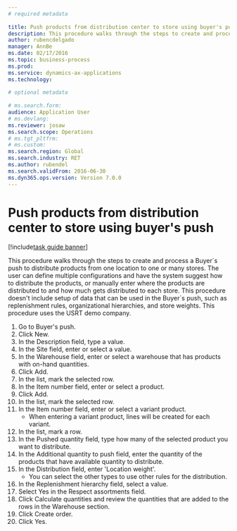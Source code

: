```yaml
--- 
# required metadata 
 
title: Push products from distribution center to store using buyer's push
description: This procedure walks through the steps to create and process a Buyer´s push to distribute products from one location to one or many stores. 
author: rubencdelgado
manager: AnnBe 
ms.date: 02/17/2016
ms.topic: business-process 
ms.prod:  
ms.service: dynamics-ax-applications 
ms.technology:  
 
# optional metadata 
 
# ms.search.form:   
audience: Application User 
# ms.devlang:  
ms.reviewer: josaw
ms.search.scope: Operations 
# ms.tgt_pltfrm:  
# ms.custom:  
ms.search.region: Global
ms.search.industry: RET
ms.author: rubendel
ms.search.validFrom: 2016-06-30 
ms.dyn365.ops.version: Version 7.0.0 
---
```

# Push products from distribution center to store using buyer's push

[!include[task guide banner](../includes/task-guide-banner.md)]

This procedure walks through the steps to create and process a Buyer´s push to distribute products from one location to one or many stores. The user can define multiple configurations and have the system suggest how to distribute the products, or manually enter where the products are distributed to and how much gets distributed to each store. This procedure doesn't include setup of data that can be used in the Buyer´s push, such as replenishment rules, organizational hierarchies, and store weights. This procedure uses the USRT demo company.

1. Go to Buyer's push.
2. Click New.
3. In the Description field, type a value.
4. In the Site field, enter or select a value.
5. In the Warehouse field, enter or select a warehouse that has products with on-hand quantities.
6. Click Add.
7. In the list, mark the selected row.
8. In the Item number field, enter or select a product.
9. Click Add.
10. In the list, mark the selected row.
11. In the Item number field, enter or select a variant product.
    * When entering a variant product, lines will be created for each variant.  
12. In the list, mark a row.
13. In the Pushed quantity field, type how many of the selected product you want to distribute.
14. In the Additional quantity to push field, enter the quantity of the products that have available quantity to distribute.
15. In the Distribution field, enter 'Location weight'.
    * You can select the other types to use other rules for the distribution.  
16. In the Replenishment hierarchy field, select a value.
17. Select Yes in the Respect assortments field.
18. Click Calculate quantities and review the quantities that are added to the rows in the Warehouse section.
19. Click Create order.
20. Click Yes.

